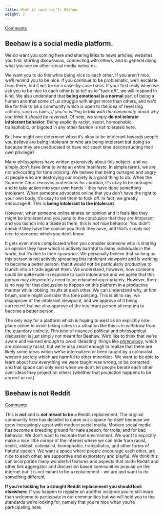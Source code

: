 ```yaml
---
title: What is (and isn’t) Beehaw
weight: 3
---
```

[Comments](https://beehaw.org/post/107014?scrollToComments=true)

## Beehaw is a social media platform. 
We do want you coming here and sharing links to news articles, websites you find, starting discussions, connecting with others, and in general doing what you see on other social media websites. 

We want you to do this while being nice to each other. If you aren’t nice, we’ll remind you to be nice. If you continue to be problematic, we’ll escalate from there, but it will be on a case-by-case basis. If your first reply when we ask you to be nice to each other is to tell us to "fuck off", we will respond in kind. We also understand that **being emotional is a normal** part of being a human and that some of us struggle with anger more than others, and we’d like for this to be a community which is open to the idea of reversing actions, such as bans, *if you’re willing to talk with the community about why you think it should be reversed*. Of note, we simply **do not tolerate intolerant behavior**. Being explicitly racist, sexist, homophobic, transphobic, or bigoted in any other fashion is not tolerated here.

But how might one determine when it’s okay to be intolerant towards people you believe are being intolerant or who are being intolerant but doing so because they are uneducated or have not spent time deconstructing their own privilege? 

Many philosophers have written extensively about this subject, and we simply don’t have time to write an entire manifesto. In simple terms, we are not advocating for tone policing. We believe that being outraged and angry at people who are destroying our society is a good thing to do. When the Supreme Court removes protections for abortion, it’s okay to be outraged and to take action into your own hands - they have done something intolerant. When someone advocates online that you don’t have the right to your own body, it’s okay to tell them to fuck off. In fact, we greatly encourage it. This is **being intolerant to the intolerant**.

*However*, when someone online shares an opinion and it feels like they might be intolerant and you jump to the conclusion that they are intolerant and you launch into a tirade at them, this is not nice behavior. You didn’t check if they have the opinion you think they have, and that’s simply not nice to someone which you don’t know.

It gets even more complicated when you consider someone who is sharing an opinion they have which is actively harmful to many individuals in the world, but it’s due to their *ignorance*. We personally believe that so long as this person is not actively spreading this intolerant viewpoint and is working to become a better person, that it would not be particularly productive to launch into a tirade against them. We understand, however, how someone could be quite rude in response to such intolerance and we agree that this person may desperately need to be educated appropriately. However, there is no way for that discussion to happen on this platform in a productive manner while lobbing insults at each other. We can understand why, at first brush, some might consider this tone policing. This is all to say: we disapprove of the intolerant viewpoint, and we approve of it being corrected, but we also approve of the intolerant person attempting to become a better person.

The only way for a platform which is hoping to exist as an explicitly nice place online to avoid taking sides in a situation like this is to *withdraw* from the quandary entirely. This kind of nuanced political and philosophical discussion is just simply not meant for Beehaw. We’d like to think that we're aware and learned enough to avoid ‘debating’ things like [phrenology](https://en.wikipedia.org/wiki/Phrenology), which are obviously racist, but we're also smart enough to realize that there are likely some ideas which we’ve internalized or been taught by a colonialist western society which are harmful to other minorities. We want to be able to learn about how everything we were taught was wrong, to be corrected, and that space can only exist when we don’t let people berate each other over ideas they project on others (whether that projection happens to be correct or not).

## Beehaw is not Reddit
[Comments](https://beehaw.org/post/439918?scrollToComments=true)

This is **not** and is **not meant to be** a Reddit replacement. The original community here has decided to carve out a space for itself because we grew increasingly upset with modern social media. Modern social media has become a breeding ground for hate speech, for trolls, and for bad behavior. We don’t want to recreate that environment. We want to explicitly make a nice little corner of the internet where we can hide from racist, sexist, ableist, colonialist, homophobic, transphobic, and other forms of hateful speech. We want a space where people encourage each other, are nice to each other, are supportive and exploratory and playful. We think this can incorporate many wonderful features and aspects that made Reddit and other link aggregator and discussion based communities popular on the internet but it is not meant to be a replacement - we are and want to do something different. 

**If you’re looking for a straight Reddit replacement you should look elsewhere**. If you happen to register on another instance you’re still more than welcome to participate in our communities but we will hold you to the standards we’re looking for, namely that you’re nice when you’re participating here.
